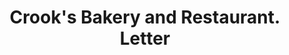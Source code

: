 ---
doi: 10.7916/D8PV7XFH
date_other: '1920'
date_other_textual: '1920'
form: correspondence
genre:
- Letters (correspondence)
name:
- Crook's Bakery and Restaurant
object_in_context_url: https://biggert.cul.columbia.edu/items/view/ave_biggert_01163
subject_hierarchical_geographic:
- Newburgh, New York, United States
subject_name:
- Crook's Bakery and Restaurant
title: Crook's Bakery and Restaurant. Letter
sort_title: Crook's Bakery and Restaurant. Letter
call_number: ave_biggert_01163
coordinates:
- 41.51972222222222,-74.0213888888889
pid: ave_biggert_01163
identifiers: ave_biggert_01163
canvas_id: ldpd:396427
permalink: "/items/ave_biggert_01163/"
layout: iiif-image-page
---